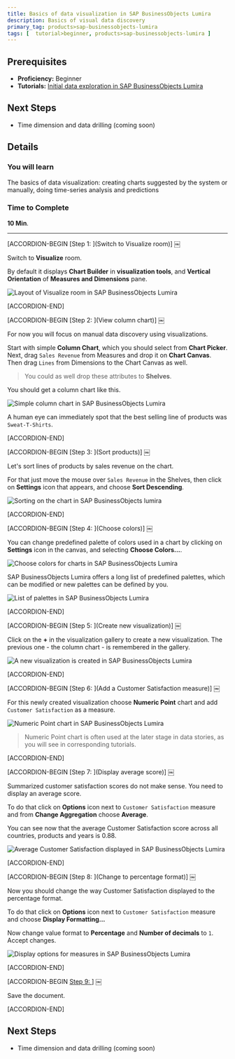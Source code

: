 ```yaml
---
title: Basics of data visualization in SAP BusinessObjects Lumira
description: Basics of visual data discovery
primary_tag: products>sap-businessobjects-lumira
tags: [  tutorial>beginner, products>sap-businessobjects-lumira ]
---
```

## Prerequisites  
- **Proficiency:** Beginner
- **Tutorials:** [Initial data exploration in SAP BusinessObjects Lumira](http://www.sap.com/developer/tutorials/lumira-initial-data-exploration.html)

## Next Steps
- Time dimension and data drilling (coming soon)

## Details
### You will learn  
The basics of data visualization: creating charts suggested by the system or manually, doing time-series analysis and predictions

### Time to Complete
**10 Min**.

---


[ACCORDION-BEGIN [Step 1: ](Switch to Visualize room)] ￼

Switch to **Visualize** room.

By default it displays **Chart Builder** in **visualization tools**, and **Vertical Orientation** of **Measures and Dimensions** pane.

![Layout of Visualize room in SAP BusinessObjects Lumira](Lum03-01a.png)


[ACCORDION-END]

[ACCORDION-BEGIN [Step 2: ](View column chart)] ￼

For now you will focus on manual data discovery using visualizations.

Start with simple **Column Chart**, which you should select from **Chart Picker**. Next, drag `Sales Revenue` from Measures and drop it on **Chart Canvas**. Then drag `Lines` from Dimensions to the Chart Canvas as well.

> You could as well drop these attributes to **Shelves**.

You should get a column chart like this.

![Simple column chart in SAP BusinessObjects Lumira](Lum03-02.png)

A human eye can immediately spot that the best selling line of products was `Sweat-T-Shirts`.


[ACCORDION-END]

[ACCORDION-BEGIN [Step 3: ](Sort products)] ￼

Let's sort lines of products by sales revenue on the chart.

For that just move the mouse over `Sales Revenue` in the Shelves, then click on **Settings** icon that appears, and choose **Sort Descending**.

![Sorting on the chart in SAP BusinessObjects lumira](Lum03-03.png)


[ACCORDION-END]

[ACCORDION-BEGIN [Step 4: ](Choose colors)] ￼

You can change predefined palette of colors used in a chart by clicking on **Settings** icon in the canvas, and selecting **Choose Colors...**.

![Choose colors for charts in SAP BusinessObjects Lumira](Lum03-04.png)

SAP BusinessObjects Lumira offers a long list of predefined palettes, which can be modified or new palettes can be defined by you.

![List of palettes in SAP BusinessObjects Lumira](Lum03-05.png)


[ACCORDION-END]

[ACCORDION-BEGIN [Step 5: ](Create new visualization)] ￼

Click on the **+** in the visualization gallery to create a new visualization. The previous one - the column chart - is remembered in the gallery.

![A new visualization is created in SAP BusinessObjects Lumira](Lum03-06.png)


[ACCORDION-END]

[ACCORDION-BEGIN [Step 6: ](Add a Customer Satisfaction measure)] ￼

For this newly created visualization choose **Numeric Point** chart and add `Customer Satisfaction` as a measure.

![Numeric Point chart in SAP BusinessObjects Lumira](Lum03-07.png)

> Numeric Point chart is often used at the later stage in data stories, as you will see in corresponding tutorials.


[ACCORDION-END]

[ACCORDION-BEGIN [Step 7: ](Display average score)] ￼

Summarized customer satisfaction scores do not make sense. You need to display an average score.

To do that click on **Options** icon next to `Customer Satisfaction` measure and from **Change Aggregation** choose **Average**.

You can see now that the average Customer Satisfaction score across all countries, products and years is 0.88.

![Average Customer Satisfaction displayed in SAP BusinessObjects Lumira](Lum03-08.png)


[ACCORDION-END]

[ACCORDION-BEGIN [Step 8: ](Change to percentage format)] ￼

Now you should change the way Customer Satisfaction displayed to the percentage format.

To do that click on **Options** icon next to `Customer Satisfaction` measure and choose **Display Formatting...**

Now change value format to **Percentage** and **Number of decimals** to `1`. Accept changes.

![Display options for measures in SAP BusinessObjects Lumira](Lum03-09.png)


[ACCORDION-END]

[ACCORDION-BEGIN [Step 9: ](Save)] ￼

Save the document.


[ACCORDION-END]



## Next Steps
- Time dimension and data drilling (coming soon)
